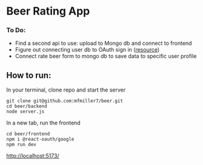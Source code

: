 # Beer Rating App
### To Do:
* Find a second api to use: upload to Mongo db and connect to frontend
* Figure out connecting user db to OAuth sign in ([resource](https://www.dhiwise.com/post/react-google-oauth-the-key-to-secure-and-quick-logins))
* Connect rate beer form to mongo db to save data to specific user profile

## How to run:
In your terminal, clone repo and start the server
```
git clone git@github.com:mfmiller7/beer.git
cd beer/backend
node server.js
```
In a new tab, run the frontend
```
cd beer/frontend
npm i @react-oauth/google
npm run dev
```
[http://localhost:5173/](http://localhost:5173/)
